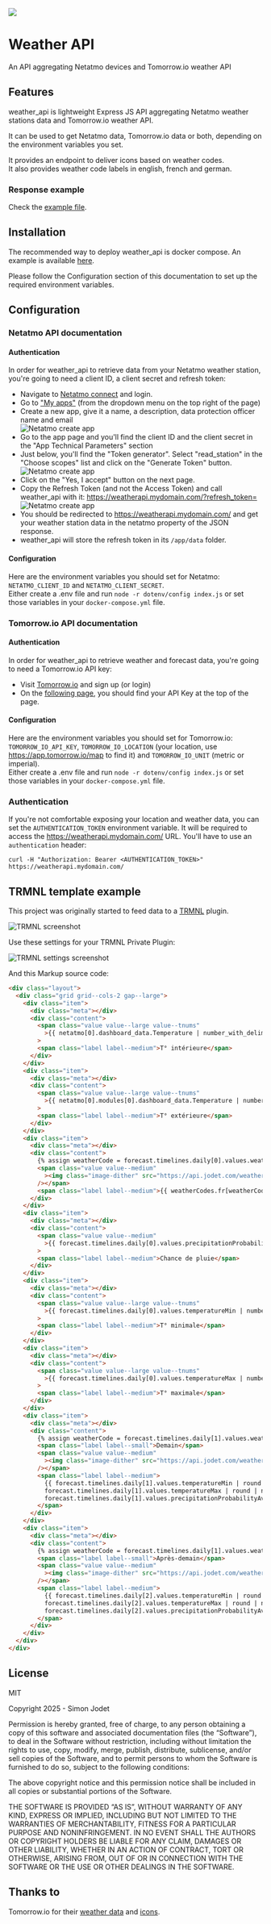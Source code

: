 ![](weather_icons/10000_clear_large.png)

# Weather API

An API aggregating Netatmo devices and Tomorrow.io weather API

## Features

weather_api is lightweight Express JS API aggregating Netatmo weather stations data and Tomorrow.io weather API.  

It can be used to get Netatmo data, Tomorrow.io data or both, depending on the environment variables you set.

It provides an endpoint to deliver icons based on weather codes.  
It also provides weather code labels in english, french and german.

### Response example

Check the [example file](doc/response_example.json).

## Installation

The recommended way to deploy weather_api is docker compose. An example is available [here](docker-compose.yml).

Please follow the Configuration section of this documentation to set up the required environment variables.

## Configuration

### Netatmo API documentation

#### Authentication

In order for weather_api to retrieve data from your Netatmo weather station, you're going to need a client ID, a client secret and refresh token:

- Navigate to [Netatmo connect](https://dev.netatmo.com/) and login.
- Go to ["My apps"](https://dev.netatmo.com/apps/) (from the dropdown menu on the top right of the page)
- Create a new app, give it a name, a description, data protection officer name and email  
  ![Netatmo create app](doc/images/netatmo_create_app.png)
- Go to the app page and you'll find the client ID and the client secret in the "App Technical Parameters" section
- Just below, you'll find the "Token generator". Select "read_station" in the "Choose scopes" list and click on the "Generate Token" button.  
  ![Netatmo create app](doc/images/netatmo_token_generator.png)
- Click on the "Yes, I accept" button on the next page.
- Copy the Refresh Token (and not the Access Token) and call weather_api with it: https://weatherapi.mydomain.com/?refresh_token=<refresh token>
  ![Netatmo create app](doc/images/netatmo_refresh_token.png)
- You should be redirected to https://weatherapi.mydomain.com/ and get your weather station data in the netatmo property of the JSON response.
- weather_api will store the refresh token in its `/app/data` folder.

#### Configuration

Here are the environment variables you should set for Netatmo: `NETATMO_CLIENT_ID` and `NETATMO_CLIENT_SECRET`.  
Either create a .env file and run `node -r dotenv/config index.js` or set those variables in your `docker-compose.yml` file.

### Tomorrow.io API documentation

#### Authentication

In order for weather_api to retrieve weather and forecast data, you're going to need a Tomorrow.io API key:

- Visit [Tomorrow.io](https://app.tomorrow.io/signin/) and sign up (or login)
- On the [following page](https://app.tomorrow.io/home), you should find your API Key at the top of the page.

#### Configuration

Here are the environment variables you should set for Tomorrow.io: `TOMORROW_IO_API_KEY`, `TOMORROW_IO_LOCATION` (your location, use https://app.tomorrow.io/map to find it) and `TOMORROW_IO_UNIT` (metric or imperial).  
Either create a .env file and run `node -r dotenv/config index.js` or set those variables in your `docker-compose.yml` file.

### Authentication

If you're not comfortable exposing your location and weather data, you can set the `AUTHENTICATION_TOKEN` environment variable. It will be required to access the https://weatherapi.mydomain.com/ URL. You'll have to use an `authentication` header:

```shell
curl -H "Authorization: Bearer <AUTHENTICATION_TOKEN>" https://weatherapi.mydomain.com/
```

## TRMNL template example

This project was originally started to feed data to a [TRMNL](https://usetrmnl.com/) plugin.

![TRMNL screenshot](doc/images/trmnl_screenshot.png "TRMNL screenshot")

Use these settings for your TRMNL Private Plugin:

![TRMNL settings screenshot](doc/images/trmnl_settings_screenshot.png "TRMNL settings screenshot")

And this Markup source code:

```html
<div class="layout">
  <div class="grid grid--cols-2 gap--large">
    <div class="item">
      <div class="meta"></div>
      <div class="content">
        <span class="value value--large value--tnums"
          >{{ netatmo[0].dashboard_data.Temperature | number_with_delimiter: ' ', ','}}°</span
        >
        <span class="label label--medium">T° intérieure</span>
      </div>
    </div>
    <div class="item">
      <div class="meta"></div>
      <div class="content">
        <span class="value value--large value--tnums"
          >{{ netatmo[0].modules[0].dashboard_data.Temperature | number_with_delimiter: ' ', ','}}°</span
        >
        <span class="label label--medium">T° extérieure</span>
      </div>
    </div>
    <div class="item">
      <div class="meta"></div>
      <div class="content">
        {% assign weatherCode = forecast.timelines.daily[0].values.weatherCodeMax | append: "" %}
        <span class="value value--medium"
          ><img class="image-dither" src="https://api.jodet.com/weather_icon/{{ weatherCode }}"
        /></span>
        <span class="label label--medium">{{ weatherCodes.fr[weatherCode] }}</span>
      </div>
    </div>
    <div class="item">
      <div class="meta"></div>
      <div class="content">
        <span class="value value--medium"
          >{{ forecast.timelines.daily[0].values.precipitationProbabilityAvg | number_with_delimiter: ' ', ',' }}%</span
        >
        <span class="label label--medium">Chance de pluie</span>
      </div>
    </div>
    <div class="item">
      <div class="meta"></div>
      <div class="content">
        <span class="value value--large value--tnums"
          >{{ forecast.timelines.daily[0].values.temperatureMin | number_with_delimiter: ' ', ','}}°</span
        >
        <span class="label label--medium">T° minimale</span>
      </div>
    </div>
    <div class="item">
      <div class="meta"></div>
      <div class="content">
        <span class="value value--large value--tnums"
          >{{ forecast.timelines.daily[0].values.temperatureMax | number_with_delimiter: ' ', ','}}°</span
        >
        <span class="label label--medium">T° maximale</span>
      </div>
    </div>
    <div class="item">
      <div class="meta"></div>
      <div class="content">
        {% assign weatherCode = forecast.timelines.daily[1].values.weatherCodeMax | append: "" %}
        <span class="label label--small">Demain</span>
        <span class="value value--medium"
          ><img class="image-dither" src="https://api.jodet.com/weather_icon/{{ weatherCode }}"
        /></span>
        <span class="label label--medium">
          {{ forecast.timelines.daily[1].values.temperatureMin | round | number_with_delimiter: ' ', ','}}° | {{
          forecast.timelines.daily[1].values.temperatureMax | round | number_with_delimiter: ' ', ','}}° | {{
          forecast.timelines.daily[1].values.precipitationProbabilityAvg | round | number_with_delimiter: ' ', ','}}%
        </span>
      </div>
    </div>
    <div class="item">
      <div class="meta"></div>
      <div class="content">
        {% assign weatherCode = forecast.timelines.daily[1].values.weatherCodeMax | append: "" %}
        <span class="label label--small">Après-demain</span>
        <span class="value value--medium"
          ><img class="image-dither" src="https://api.jodet.com/weather_icon/{{ weatherCode }}"
        /></span>
        <span class="label label--medium">
          {{ forecast.timelines.daily[2].values.temperatureMin | round | number_with_delimiter: ' ', ','}}° | {{
          forecast.timelines.daily[2].values.temperatureMax | round | number_with_delimiter: ' ', ','}}° | {{
          forecast.timelines.daily[2].values.precipitationProbabilityAvg | round | number_with_delimiter: ' ', ','}}%
        </span>
      </div>
    </div>
  </div>
</div>
```

## License

MIT

Copyright 2025 - Simon Jodet

Permission is hereby granted, free of charge, to any person obtaining a copy of this software and associated documentation files (the “Software”), to deal in the Software without restriction, including without limitation the rights to use, copy, modify, merge, publish, distribute, sublicense, and/or sell copies of the Software, and to permit persons to whom the Software is furnished to do so, subject to the following conditions:

The above copyright notice and this permission notice shall be included in all copies or substantial portions of the Software.

THE SOFTWARE IS PROVIDED “AS IS”, WITHOUT WARRANTY OF ANY KIND, EXPRESS OR IMPLIED, INCLUDING BUT NOT LIMITED TO THE WARRANTIES OF MERCHANTABILITY, FITNESS FOR A PARTICULAR PURPOSE AND NONINFRINGEMENT. IN NO EVENT SHALL THE AUTHORS OR COPYRIGHT HOLDERS BE LIABLE FOR ANY CLAIM, DAMAGES OR OTHER LIABILITY, WHETHER IN AN ACTION OF CONTRACT, TORT OR OTHERWISE, ARISING FROM, OUT OF OR IN CONNECTION WITH THE SOFTWARE OR THE USE OR OTHER DEALINGS IN THE SOFTWARE.

## Thanks to

Tomorrow.io for their [weather data](https://www.tomorrow.io/weather-api/) and [icons](https://github.com/Tomorrow-IO-API/tomorrow-weather-codes).
